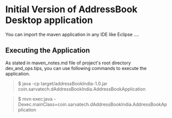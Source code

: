 # Initial Version of AddressBook Desktop application

You can import the maven application in any IDE like Eclipse ....

## Executing the Application
As stated in maven_notes.md file of project's root directory dev_and_ops.tips, you can use following commands to execute the application.

> $ java -cp target/addressBookIndia-1.0.jar coin.sarvatech.dAddressBookIndia.AddressBookApplication

> $ mvn exec:java -Dexec.mainClass=coin.sarvatech.dAddressBookIndia.AddressBookApplication

